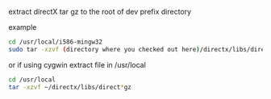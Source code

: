 
extract directX tar gz to the root of dev prefix directory

example


```bash
cd /usr/local/i586-mingw32
sudo tar -xzvf (directory where you checked out here)/directx/libs/direct*gz
```


or if using cygwin extract file in /usr/local

```bash
cd /usr/local
tar -xzvf ~/directx/libs/direct*gz
```
